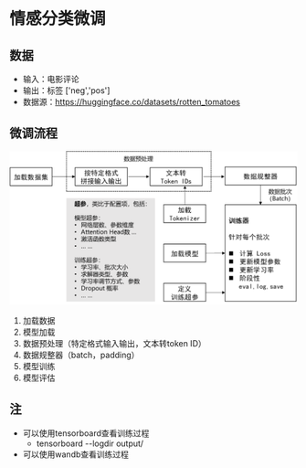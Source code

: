 # 情感分类微调
## 数据
- 输入：电影评论
- 输出：标签 ['neg','pos']
- 数据源：https://huggingface.co/datasets/rotten_tomatoes
## 微调流程
![alt text](image.png)
1. 加载数据
2. 模型加载
3. 数据预处理（特定格式输入输出，文本转token ID）
4. 数据规整器（batch，padding）
5. 模型训练
6. 模型评估

## 注
- 可以使用tensorboard查看训练过程
    - tensorboard --logdir output/
- 可以使用wandb查看训练过程
